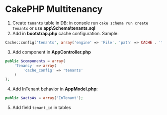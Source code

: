 # CakePHP Multitenancy

1. Create `tenants` table in DB: in console run `cake schema run create Tenants` or use **app\Schema\tenants.sql**
2. Add in **bootstrap.php** cache configuration. Sample:

```php
Cache::config('tenants', array('engine' => 'File', 'path' => CACHE . 'tenants' . DS));
```

3. Add component in **AppController.php**

```php
public $components = array(
    'Tenancy' => array(
        'cache_config' => 'tenants'
    )
);
```

4. Add InTenant behavior in **AppModel.php**:

```php
public $actsAs = array('InTenant');
```

5. Add field `tenant_id` in tables

